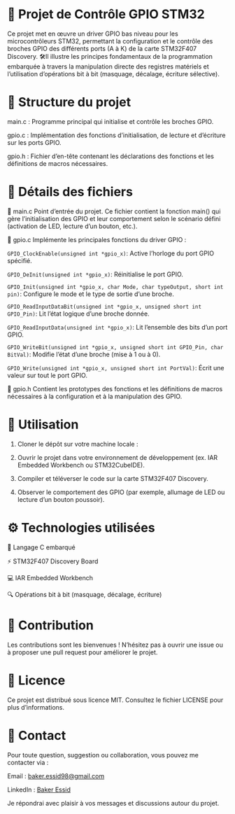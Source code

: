 # 🚀 Projet de Contrôle GPIO STM32

Ce projet met en œuvre un driver GPIO bas niveau pour les microcontrôleurs STM32, permettant la configuration
et le contrôle des broches GPIO des différents ports (A à K) de la carte STM32F407 Discovery. 🛠️Il illustre 
les principes fondamentaux de la programmation embarquée à travers la manipulation directe des registres matériels
et l’utilisation d’opérations bit à bit (masquage, décalage, écriture sélective).

# 📁 Structure du projet

main.c : Programme principal qui initialise et contrôle les broches GPIO.

gpio.c : Implémentation des fonctions d’initialisation, de lecture et d’écriture sur les ports GPIO.

gpio.h : Fichier d’en-tête contenant les déclarations des fonctions et les définitions de macros nécessaires.

# 📂 Détails des fichiers
🔹 main.c
Point d’entrée du projet.
Ce fichier contient la fonction main() qui gère l’initialisation des GPIO et leur comportement selon le scénario défini (activation de LED, lecture d’un bouton, etc.).

🔹 gpio.c
Implémente les principales fonctions du driver GPIO :

`GPIO_ClockEnable(unsigned int *gpio_x)`: Active l’horloge du port GPIO spécifié.

`GPIO_DeInit(unsigned int *gpio_x)`: Réinitialise le port GPIO.

`GPIO_Init(unsigned int *gpio_x, char Mode, char typeOutput, short int pin)`: Configure le mode et le type de sortie d’une broche.

`GPIO_ReadInputDataBit(unsigned int *gpio_x, unsigned short int GPIO_Pin)`: Lit l’état logique d’une broche donnée.

`GPIO_ReadInputData(unsigned int *gpio_x)`: Lit l’ensemble des bits d’un port GPIO.

`GPIO_WriteBit(unsigned int *gpio_x, unsigned short int GPIO_Pin, char BitVal)`: Modifie l’état d’une broche (mise à 1 ou à 0).

`GPIO_Write(unsigned int *gpio_x, unsigned short int PortVal)`: Écrit une valeur sur tout le port GPIO.

🔹 gpio.h
Contient les prototypes des fonctions et les définitions de macros nécessaires à la configuration et à la manipulation des GPIO.

# 🧭 Utilisation
1. Cloner le dépôt sur votre machine locale :

2. Ouvrir le projet dans votre environnement de développement (ex. IAR Embedded Workbench ou STM32CubeIDE).

3. Compiler et téléverser le code sur la carte STM32F407 Discovery.

4. Observer le comportement des GPIO (par exemple, allumage de LED ou lecture d’un bouton poussoir).

# ⚙️ Technologies utilisées
🧩 Langage C embarqué

⚡ STM32F407 Discovery Board

💻 IAR Embedded Workbench

🔍 Opérations bit à bit (masquage, décalage, écriture)

# 🤝 Contribution
Les contributions sont les bienvenues !
N’hésitez pas à ouvrir une issue ou à proposer une pull request pour améliorer le projet.

# 📜 Licence
Ce projet est distribué sous licence MIT.
Consultez le fichier LICENSE pour plus d’informations.

# 📧 Contact
Pour toute question, suggestion ou collaboration, vous pouvez me contacter via :

Email : baker.essid98@gmail.com

LinkedIn : [Baker Essid](https://www.linkedin.com/in/baker-essid-b27b311b9/overlay/about-this-profile/?lipi=urn%3Ali%3Apage%3Ad_flagship3_profile_view_base%3Bgh8EYV5MTL%2BDU11rWtcMPA%3D%3D)

Je répondrai avec plaisir à vos messages et discussions autour du projet.


